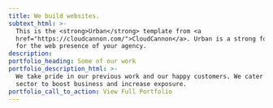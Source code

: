 ```yaml
---
title: We build websites.
subtext_html: >-
  This is the <strong>Urban</strong> template from <a
  href="https://cloudcannon.com/">CloudCannon</a>. Urban is a strong foundation
  for the web presence of your agency.
description:
portfolio_heading: Some of our work
portfolio_description_html: >-
  We take pride in our previous work and our happy customers. We cater to any
  sector to boost business and increase exposure.
portfolio_call_to_action: View Full Portfolio
---
```


